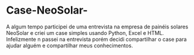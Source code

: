 # Case-NeoSolar-
A algum tempo participei de uma entrevista na empresa de painéis solares NeoSolar e criei um case simples usando Python, Excel e HTML. Infelizmente n passei na entrevista porém decidi compartilhar o case para ajudar alguém e compartilhar meus conhecimentos. 

